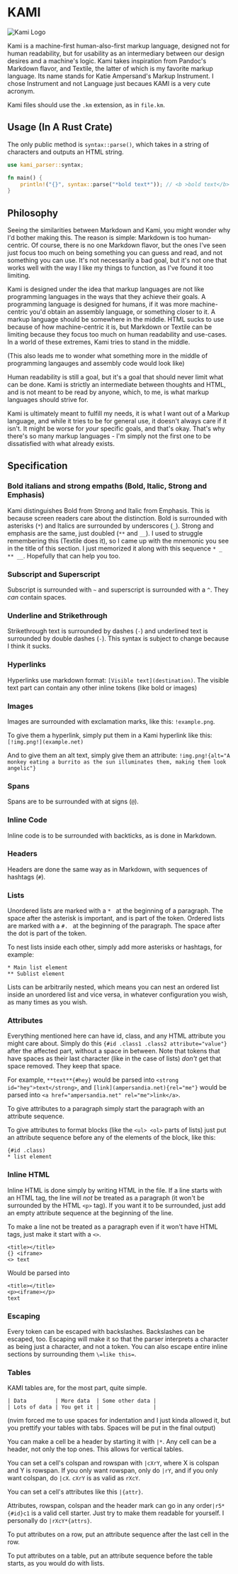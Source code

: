 # KAMI

![Kami Logo](https://user-images.githubusercontent.com/56773311/177063954-21ca2de8-d7cc-4480-b396-b52726242511.png)

Kami is a machine-first human-also-first markup language, designed not for human readability, but for usability as an intermediary between our design desires and a machine's logic. Kami takes inspiration from Pandoc's Markdown flavor, and Textile, the latter of which is my favorite markup language. Its name stands for Katie Ampersand's Markup Instrument. I chose Instrument and not Language just becaues KAMI is a very cute acronym.

Kami files should use the `.km` extension, as in `file.km`.

## Usage (In A Rust Crate)

The only public method is `syntax::parse()`, which takes in a string of characters and outputs an HTML string.

```rust
use kami_parser::syntax;

fn main() {
	println!("{}", syntax::parse("*bold text*")); // <b >bold text</b>
}
```

## Philosophy

Seeing the similarities between Markdown and Kami, you might wonder why I'd bother making this. The reason is simple: Markdown is too human-centric. Of course, there is no one Markdown flavor, but the ones I've seen just focus too much on being something you can guess and read, and not something you can use. It's not necessarily a bad goal, but it's not one that works well with the way I like my things to function, as I've found it too limiting.

Kami is designed under the idea that markup languages are not like programming languages in the ways that they achieve their goals. A programming language is designed for humans, if it was more machine-centric you'd obtain an assembly language, or something closer to it. A markup language should be somewhere in the middle. HTML sucks to use because of how machine-centric it is, but Markdown or Textile can be limiting because they focus too much on human readability and use-cases. In a world of these extremes, Kami tries to stand in the middle.

(This also leads me to wonder what something more in the middle of programming langauges and assembly code would look like)

Human readability is still a goal, but it's a goal that should never limit what can be done. Kami is strictly an intermediate between thoughts and HTML, and is not meant to be read by anyone, which, to me, is what markup languages should strive for.

Kami is ultimately meant to fulfill my needs, it is what I want out of a Markup language, and while it tries to be for general use, it doesn't always care if it isn't. It might be worse for _your_ specific goals, and that's okay. That's why there's so many markup languages - I'm simply not the first one to be dissatisfied with what already exists.

## Specification

### Bold italians and strong empaths (Bold, Italic, Strong and Emphasis)

Kami distinguishes Bold from Strong and Italic from Emphasis. This is because screen readers care about the distinction. Bold is surrounded with asterisks (`*`) and Italics are surrounded by underscores (`_`). Strong and emphasis are the same, just doubled (`**` and `__`). I used to struggle remembering this (Textile does it), so I came up with the mnemonic you see in the title of this section. I just memorized it along with this sequence `* _ ** __`. Hopefully that can help you too.

### Subscript and Superscript

Subscript is surrounded with `~` and superscript is surrounded with a `^`. They _can_ contain spaces.

### Underline and Strikethrough

Strikethrough text is surrounded by dashes (`-`) and underlined text is surrounded by double dashes (`-`). This syntax is subject to change because I think it sucks.

### Hyperlinks

Hyperlinks use markdown format: `[Visible text](destination)`. The visible text part can contain any other inline tokens (like bold or images)

### Images

Images are surrounded with exclamation marks, like this: `!example.png`.

To give them a hyperlink, simply put them in a Kami hyperlink like this: `[!img.png!](example.net)`

And to give them an alt text, simply give them an attribute: `!img.png!{alt="A monkey eating a burrito as the sun illuminates them, making them look angelic"}`

### Spans

Spans are to be surrounded with at signs (`@`).

### Inline Code

Inline code is to be surrounded with backticks, as is done in Markdown.

### Headers

Headers are done the same way as in Markdown, with sequences of hashtags (`#`).

### Lists

Unordered lists are marked with a `* ` at the beginning of a paragraph. The space after the asterisk is important, and is part of the token. Ordered lists are marked with a `#. ` at the beginning of the paragraph. The space after the dot is part of the token.

To nest lists inside each other, simply add more asterisks or hashtags, for example:

```
* Main list element
** Sublist element
```

Lists can be arbitrarily nested, which means you can nest an ordered list inside an unordered list and vice versa, in whatever configuration you wish, as many times as you wish.

### Attributes

Everything mentioned here can have id, class, and any HTML attribute you might care about. Simply do this `{#id .class1 .class2 attribute="value"}` after the affected part, without a space in between. Note that tokens that have spaces as their last character (like in the case of lists) _don't_ get that space removed. They keep that space.

For example, `**text**{#hey}` would be parsed into `<strong id="hey">text</strong>`, and `[link](ampersandia.net){rel="me"}` would be parsed into `<a href="ampersandia.net" rel="me">link</a>`.

To give attributes to a paragraph simply start the paragraph with an attribute sequence.

To give attributes to format blocks (like the `<ul> <ol>` parts of lists) just put an attribute sequence before any of the elements of the block, like this:


```
{#id .class)
* list element
```

### Inline HTML

Inline HTML is done simply by writing HTML in the file. If a line starts with an HTML tag, the line will _not_ be treated as a paragraph (it won't be surrounded by the HTML `<p>` tag). If you want it to be surrounded, just add an empty attribute sequence at the beginning of the line.

To make a line not be treated as a paragraph even if it won't have HTML tags, just make it start with a `<>`.

```
<title></title>
{} <iframe>
<> text
```

Would be parsed into

```
<title></title>
<p><iframe></p>
text
```

### Escaping

Every token can be escaped with backslashes. Backslashes can be escaped, too. Escaping will make it so that the parser interprets a character as being just a character, and not a token. You can also escape entire inline sections by surrounding them `\=like this=`.

### Tables

KAMI tables are, for the most part, quite simple.

```
| Data         | More data  | Some other data |
| Lots of data | You get it |                 |
```

(nvim forced me to use spaces for indentation and I just kinda allowed it, but you prettify your tables with tabs. Spaces will be put in the final output)

You can make a cell be a header by starting it with `|*`. Any cell can be a header, not only the top ones. This allows for vertical tables.

You can set a cell's colspan and rowspan with `|cXrY`, where X is colspan and Y is rowspan. If you only want rowspan, only do `|rY`, and if you only want colspan, do `|cX`. `cXrY` is as valid as `rXcY`.

You can set a cell's attributes like this `|{attr}`.

Attributes, rowspan, colspan and the header mark can go in any order`|r5*{#id}c1` is a valid cell starter. Just try to make them readable for yourself. I personally do `|rXcY*{attrs}`.

To put attributes on a row, put an attribute sequence after the last cell in the row.

To put attributes on a table, put an attribute sequence before the table starts, as you would do with lists.

